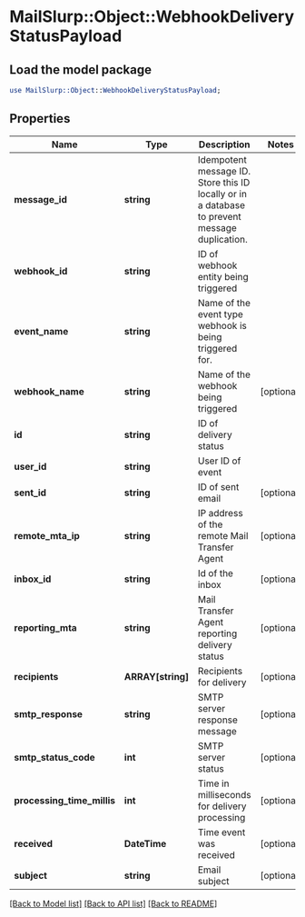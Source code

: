 # MailSlurp::Object::WebhookDeliveryStatusPayload

## Load the model package
```perl
use MailSlurp::Object::WebhookDeliveryStatusPayload;
```

## Properties
Name | Type | Description | Notes
------------ | ------------- | ------------- | -------------
**message_id** | **string** | Idempotent message ID. Store this ID locally or in a database to prevent message duplication. | 
**webhook_id** | **string** | ID of webhook entity being triggered | 
**event_name** | **string** | Name of the event type webhook is being triggered for. | 
**webhook_name** | **string** | Name of the webhook being triggered | [optional] 
**id** | **string** | ID of delivery status | 
**user_id** | **string** | User ID of event | 
**sent_id** | **string** | ID of sent email | [optional] 
**remote_mta_ip** | **string** | IP address of the remote Mail Transfer Agent | [optional] 
**inbox_id** | **string** | Id of the inbox | [optional] 
**reporting_mta** | **string** | Mail Transfer Agent reporting delivery status | [optional] 
**recipients** | **ARRAY[string]** | Recipients for delivery | [optional] 
**smtp_response** | **string** | SMTP server response message | [optional] 
**smtp_status_code** | **int** | SMTP server status | [optional] 
**processing_time_millis** | **int** | Time in milliseconds for delivery processing | [optional] 
**received** | **DateTime** | Time event was received | [optional] 
**subject** | **string** | Email subject | [optional] 

[[Back to Model list]](../README#documentation-for-models) [[Back to API list]](../README#documentation-for-api-endpoints) [[Back to README]](../README)


